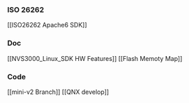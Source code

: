 ### ISO 26262
[[ISO26262 Apache6 SDK]]

### Doc
[[NVS3000_Linux_SDK HW Features]]
[[Flash Memoty Map]]


### Code
[[mini-v2 Branch]]
[[QNX develop]]
